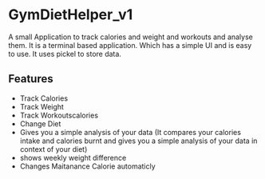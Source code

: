 # GymDietHelper_v1
A small Application to track calories and weight and workouts and analyse them.
It is a terminal based application. Which has a simple UI and is easy to use.
It uses pickel to store data.

## Features
- Track Calories
- Track Weight
- Track Workoutscalories
- Change Diet
- Gives you a simple analysis of your data (It compares your calories intake and calories burnt and gives you a simple analysis of your data in context of your diet)
- shows weekly weight difference
- Changes Maitanance Calorie automaticly

